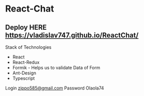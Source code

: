 # React-Chat

## Deploy HERE https://vladislav747.github.io/ReactChat/

Stack of Technologies

- React
- React-Redux
- Formik - Helps us to validate Data of Form
- Ant-Design
- Typescript

Login
zippo585@gmail.com
Password
Olaola74